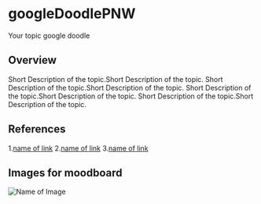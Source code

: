 # googleDoodlePNW
Your topic google doodle

## Overview
Short Description of the topic.Short Description of the topic.
Short Description of the topic.Short Description of the topic.
Short Description of the topic.Short Description of the topic.
Short Description of the topic.Short Description of the topic.

## References

1.[name of link](https://)
2.[name of link](https://)
3.[name of link](https://)

## Images for moodboard

![Name of Image](http://unsplash.it/400)
